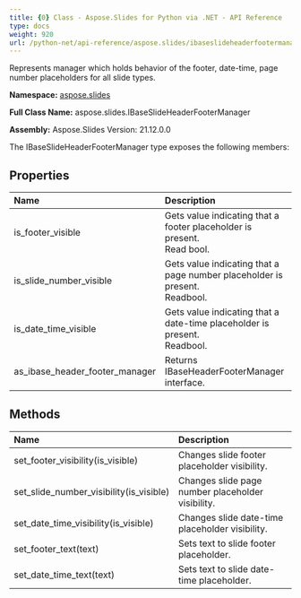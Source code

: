 ```yaml
---
title: {0} Class - Aspose.Slides for Python via .NET - API Reference
type: docs
weight: 920
url: /python-net/api-reference/aspose.slides/ibaseslideheaderfootermanager/
---
```


Represents manager which holds behavior of the footer, date-time, page number placeholders for all slide types.

**Namespace:** [aspose.slides](/python-net/api-reference/aspose.slides/)

**Full Class Name:** aspose.slides.IBaseSlideHeaderFooterManager

**Assembly:**  Aspose.Slides Version: 21.12.0.0

The IBaseSlideHeaderFooterManager type exposes the following members:
## **Properties**
|**Name**|**Description**|
| :- | :- |
|is_footer_visible|Gets value indicating that a footer placeholder is present.<br/>            Read bool.|
|is_slide_number_visible|Gets value indicating that a page number placeholder is present.<br/>            Readbool.|
|is_date_time_visible|Gets value indicating that a date-time placeholder is present.<br/>            Readbool.|
|as_ibase_header_footer_manager|Returns IBaseHeaderFooterManager interface.|
## **Methods**
|**Name**|**Description**|
| :- | :- |
|set_footer_visibility(is_visible)|Changes slide footer placeholder visibility.|
|set_slide_number_visibility(is_visible)|Changes slide page number placeholder visibility.|
|set_date_time_visibility(is_visible)|Changes slide date-time placeholder visibility.|
|set_footer_text(text)|Sets text to slide footer placeholder.|
|set_date_time_text(text)|Sets text to slide date-time placeholder.|
